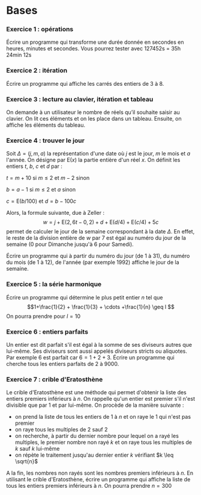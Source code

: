 # Bases
### Exercice 1 : opérations
Écrire un programme qui transforme une durée donnée en secondes en heures, minutes et secondes. Vous pourrez tester avec 127452s = 35h 24min 12s
### Exercice 2 : itération
Écrire un programme qui affiche les carrés des entiers de 3 à 8.
### Exercice 3 : lecture au clavier, itération et tableau
On demande à un utilisateur le nombre de réels qu’il souhaite saisir au clavier. On lit ces éléments et on les place dans un tableau. Ensuite, on affiche les éléments du tableau.

### Exercice 4 : trouver le jour
Soit $\Delta=(j,m,a)$ la représentation d'une date où $j$ est le jour, $m$ le mois et $a$ l'année. On désigne par
$\mathrm{E}(x)$ la partie entière d'un réel $x$. On définit les entiers $t$, $b$, $c$ et $d$ par :

$t=m+10$ si $m\leq 2$ et $m-2$ sinon

$b=a-1$ si $m\leq 2$ et $a$ sinon

$c=\mathrm{E}(b/100)$ et $d=b-100c$

Alors, la formule suivante, due à Zeller :
$$w=j+\mathrm{E}(2,6t-0,2)+d+\mathrm{E}(d/4)+\mathrm{E}(c/4)+5c$$
permet de calculer le jour de la semaine correspondant à la date $\Delta$. En effet, le reste de la division
entière de $w$ par 7 est égal au numéro du jour de la semaine (0 pour Dimanche jusqu'à 6 pour Samedi).

Écrire un programme qui à partir du numéro du jour (de 1 à 31), du numéro du mois (de 1 à 12), de l'année (par exemple 1992) affiche le jour de la semaine.

### Exercice 5 : la série harmonique
Écrire un programme qui détermine le plus petit entier $n$ tel que 
$$1+\frac{1}{2} + \frac{1}{3} + \cdots +\frac{1}{n} \geq l $$
On pourra prendre pour $l=10$

### Exercice 6 : entiers parfaits
Un entier est dit parfait s'il est égal à la somme de ses diviseurs autres que lui-même. Ses diviseurs sont aussi appelés diviseurs stricts ou aliquotes. Par exemple 6 est parfait car $6 = 1+2+3$. Écrire un programme qui cherche tous les entiers parfaits de 2 à 9000.

### Exercice 7 : crible d'Eratosthène
Le crible d'Eratosthène est une méthode qui permet d'obtenir la liste des entiers premiers inférieurs à $n$. On rappelle qu'un entier est premier s'il n'est divisible que par 1 et par lui-même. On procède de la manière suivante :

* on prend la liste de tous les entiers de 1 à $n$ et on raye le 1 qui n'est pas premier
* on raye tous les multiples de 2 sauf 2
* on recherche, à partir du dernier nombre pour lequel on a rayé les multiples, le premier nombre non rayé
    $k$ et on raye tous les multiples de $k$ sauf $k$ lui-même
* on répète le traitement jusqu'au dernier entier $k$ vérifiant $k \leq \sqrt{n}$

A la fin, les nombres non rayés sont les nombres premiers inférieurs à $n$. En utilisant le crible d'Eratosthène, écrire un programme qui affiche la liste de tous les entiers premiers inférieurs à $n$. On pourra prendre $n=300$
